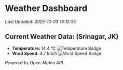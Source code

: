 
# Weather Dashboard

_Last Updated: 2025-10-03 16:12:05_

## Current Weather Data: (Srinagar, JK)
- **Temperature:** 14.4 °C ![Temperature Badge](https://img.shields.io/badge/Temperature-Low%20Temp-blue)
- **Wind Speed:** 4.7 km/h ![Wind Speed Badge](https://img.shields.io/badge/Wind%20Speed-Light%20Wind-blue)

*Powered by Open-Meteo API*
